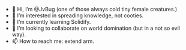 - 👋 Hi, I’m @JvBug (one of those always cold tiny female creatures.)
- 👀 I’m interested in spreading knowledge, not cooties.
- 🌱 I’m currently learning Solidify.
- 💞️ I’m looking to collaborate on world domination (but in a not so evil way).
- 📫 How to reach me: extend arm.

<!---
JvBug/JvBug is a ✨ special ✨ repository because its `README.md` (this file) appears on your GitHub profile.
You can click the Preview link to take a look at your changes.
--->
